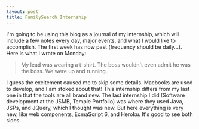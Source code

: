 ```yaml
---
layout: post
title: FamilySearch Internship
---
```

I'm going to be using this blog as a journal of my internship, which will include a few notes every day, major events, and what I would like to accomplish. The first week has now past (frequency should be daily...). Here is what I wrote on Monday:  

> My lead was wearing a t-shirt. The boss wouldn't even admit he was the boss. We were up and running.

I guess the excitement caused me to skip some details. Macbooks are used to develop, and I am stoked about that! This internship differs from my last one in that the tools are all brand new. The last internship I did (Software development at the JSMB, Temple Portfolio) was where they used Java, JSPs, and JQuery, which I thought was new. But here everything is very new, like web components, EcmaScript 6, and Heroku. It's good to see both sides.
